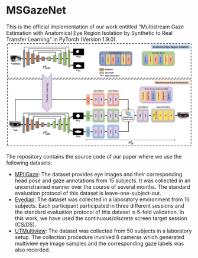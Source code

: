 # MSGazeNet
This is the official implementation of our work entitled "Multistream Gaze Estimation with Anatomical Eye Region Isolation by Synthetic to Real Transfer Learning" in PyTorch (Version 1.9.0).
![Alt text](/Figures/msgazenet.png?raw=true "Optional Title") 

The repository contains the source code of our paper where we use the following datasets: 

* [MPIIGaze](https://www.mpi-inf.mpg.de/departments/computer-vision-and-machine-learning/research/gaze-based-human-computer-interaction/appearance-based-gaze-estimation-in-the-wild): The dataset provides eye images and their corresponding head pose and gaze annotations from 15 subjects. It was collected in an unconstrained manner over the course of several months. The standard evaluation protocol of this dataset is leave-one-subject-out.  
* [Eyediap](https://www.idiap.ch/en/dataset/eyediap): The dataset was collected in a laboratory environment from 16 subjects. Each participant participated in three different sessions and the standard evaluation protocol of this dataset is 5-fold validation. In this work, we have used the continuous/discrete screen target session (CS/DS).  
* [UTMultiview](https://www.ut-vision.org/datasets/): The dataset was collected from 50 subjects in a laboratory setup. The collection procedure involved 8 cameras which generated multiview eye image samples and the corresponding gaze labels was also recorded. 


